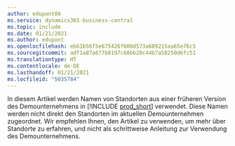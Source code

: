 ```yaml
---
author: edupont04
ms.service: dynamics365-business-central
ms.topic: include
ms.date: 01/21/2021
ms.author: edupont
ms.openlocfilehash: eb61b56f5e675426f600d573a609215aa65e76c5
ms.sourcegitcommit: adf1a87a677b8197c68bb28c44b7a58250d6fc51
ms.translationtype: HT
ms.contentlocale: de-DE
ms.lasthandoff: 01/21/2021
ms.locfileid: "5035784"
---
```

In diesem Artikel werden Namen von Standorten aus einer früheren Version des Demounternehmens in [!INCLUDE [prod_short](prod_short.md)] verwendet. Diese Namen werden nicht direkt den Standorten im aktuellen Demounternehmen zugeordnet. Wir empfehlen Ihnen, den Artikel zu verwenden, um mehr über Standorte zu erfahren, und nicht als schrittweise Anleitung zur Verwendung des Demounternehmens.